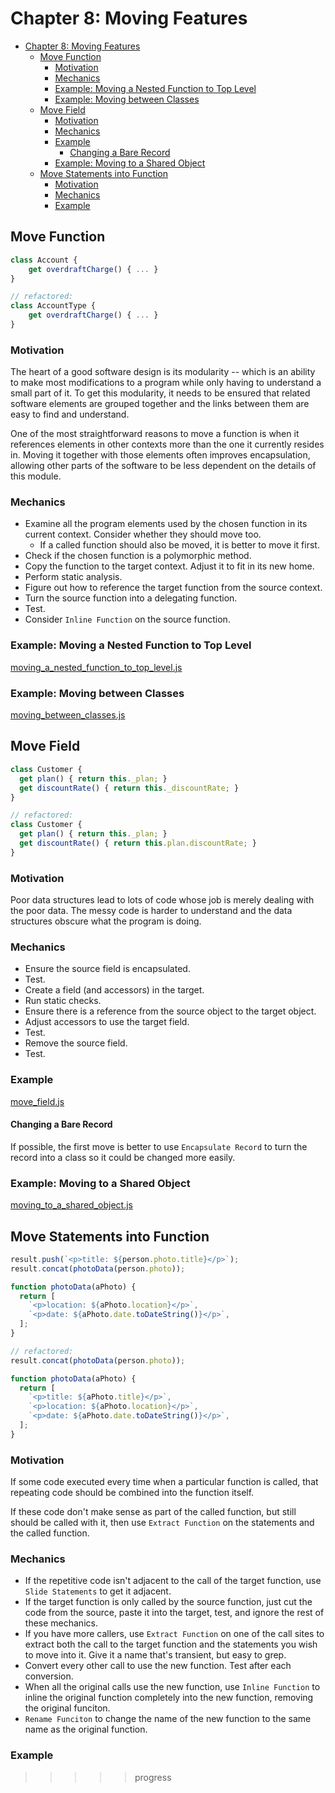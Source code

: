 # Chapter 8: Moving Features

- [Chapter 8: Moving Features](#chapter-8-moving-features)
  - [Move Function](#move-function)
    - [Motivation](#motivation)
    - [Mechanics](#mechanics)
    - [Example: Moving a Nested Function to Top Level](#example-moving-a-nested-function-to-top-level)
    - [Example: Moving between Classes](#example-moving-between-classes)
  - [Move Field](#move-field)
    - [Motivation](#motivation-1)
    - [Mechanics](#mechanics-1)
    - [Example](#example)
      - [Changing a Bare Record](#changing-a-bare-record)
    - [Example: Moving to a Shared Object](#example-moving-to-a-shared-object)
  - [Move Statements into Function](#move-statements-into-function)
    - [Motivation](#motivation-2)
    - [Mechanics](#mechanics-2)
    - [Example](#example-1)

## Move Function

```js
class Account {
    get overdraftCharge() { ... }
}

// refactored:
class AccountType {
    get overdraftCharge() { ... }
}
```

### Motivation

The heart of a good software design is its modularity -- which is an ability to
make most modifications to a program while only having to understand a small
part of it. To get this modularity, it needs to be ensured that related software
elements are grouped together and the links between them are easy to find and
understand.

One of the most straightforward reasons to move a function is when it references
elements in other contexts more than the one it currently resides in. Moving it
together with those elements often improves encapsulation, allowing other parts
of the software to be less dependent on the details of this module.

### Mechanics

- Examine all the program elements used by the chosen function in its current
  context. Consider whether they should move too.
  - If a called function should also be moved, it is better to move it first.
- Check if the chosen function is a polymorphic method.
- Copy the function to the target context. Adjust it to fit in its new home.
- Perform static analysis.
- Figure out how to reference the target function from the source context.
- Turn the source function into a delegating function.
- Test.
- Consider `Inline Function` on the source function.

### Example: Moving a Nested Function to Top Level

[moving_a_nested_function_to_top_level.js](moving_a_nested_function_to_top_level.js)

### Example: Moving between Classes

[moving_between_classes.js](moving_between_classes.js)

## Move Field

```js
class Customer {
  get plan() { return this._plan; }
  get discountRate() { return this._discountRate; }
}

// refactored:
class Customer {
  get plan() { return this._plan; }
  get discountRate() { return this.plan.discountRate; }
}
```

### Motivation

Poor data structures lead to lots of code whose job is merely dealing with the
poor data. The messy code is harder to understand and the data structures
obscure what the program is doing.

### Mechanics

- Ensure the source field is encapsulated.
- Test.
- Create a field (and accessors) in the target.
- Run static checks.
- Ensure there is a reference from the source object to the target object.
- Adjust accessors to use the target field.
- Test.
- Remove the source field.
- Test.

### Example

[move_field.js](move_field.js)

#### Changing a Bare Record

If possible, the first move is better to use `Encapsulate Record` to turn the
record into a class so it could be changed more easily.

### Example: Moving to a Shared Object

[moving_to_a_shared_object.js](moving_to_a_shared_object.js)

## Move Statements into Function

```js
result.push(`<p>title: ${person.photo.title}</p>`);
result.concat(photoData(person.photo));

function photoData(aPhoto) {
  return [
    `<p>location: ${aPhoto.location}</p>`,
    `<p>date: ${aPhoto.date.toDateString()}</p>`,
  ];
}

// refactored:
result.concat(photoData(person.photo));

function photoData(aPhoto) {
  return [
    `<p>title: ${aPhoto.title}</p>`,
    `<p>location: ${aPhoto.location}</p>`,
    `<p>date: ${aPhoto.date.toDateString()}</p>`,
  ];
}
```

### Motivation

If some code executed every time when a particular function is called, that
repeating code should be combined into the function itself.

If these code don't make sense as part of the called function, but still should
be called with it, then use `Extract Function` on the statements and the called
function.

### Mechanics

- If the repetitive code isn't adjacent to the call of the target function, use
  `Slide Statements` to get it adjacent.
- If the target function is only called by the source function, just cut the
  code from the source, paste it into the target, test, and ignore the rest of
  these mechanics.
- If you have more callers, use `Extract Function` on one of the call sites to
  extract both the call to the target function and the statements you wish to
  move into it. Give it a name that's transient, but easy to grep.
- Convert every other call to use the new function. Test after each conversion.
- When all the original calls use the new function, use `Inline Function` to
  inline the original function completely into the new function, removing the
  original funciton.
- `Rename Funciton` to change the name of the new function to the same name as
  the original function.

### Example

>>>>> progress
